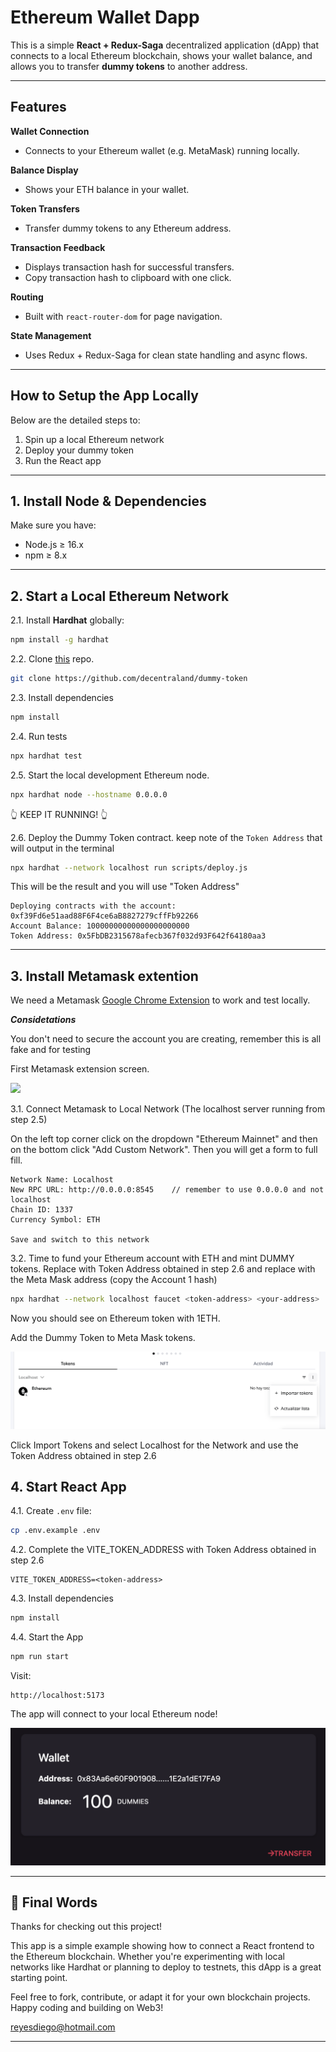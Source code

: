 # Ethereum Wallet Dapp

This is a simple **React + Redux-Saga** decentralized application (dApp) that connects to a local Ethereum blockchain, shows your wallet balance, and allows you to transfer **dummy tokens** to another address.

---

## Features

**Wallet Connection**
- Connects to your Ethereum wallet (e.g. MetaMask) running locally.

**Balance Display**
- Shows your ETH balance in your wallet.

**Token Transfers**
- Transfer dummy tokens to any Ethereum address.

**Transaction Feedback**
- Displays transaction hash for successful transfers.
- Copy transaction hash to clipboard with one click.

**Routing**
- Built with `react-router-dom` for page navigation.

**State Management**
- Uses Redux + Redux-Saga for clean state handling and async flows.

---

## How to Setup the App Locally

Below are the detailed steps to:

1. Spin up a local Ethereum network
2. Deploy your dummy token
3. Run the React app

---

## 1. Install Node & Dependencies

Make sure you have:

- Node.js ≥ 16.x
- npm ≥ 8.x

---

## 2. Start a Local Ethereum Network

2.1. Install **Hardhat** globally:
```bash
npm install -g hardhat
```

2.2. Clone [this](https://github.com/decentraland/dummy-token) repo.
```bash
git clone https://github.com/decentraland/dummy-token
```
2.3. Install dependencies

```bash
npm install
```
2.4. Run tests
```bash
npx hardhat test
```

2.5. Start the local development Ethereum node.
```bash
npx hardhat node --hostname 0.0.0.0
```
👆 KEEP IT RUNNING! 👆

2.6. Deploy the Dummy Token contract. keep note of the `Token Address` that will output in the terminal
```bash
npx hardhat --network localhost run scripts/deploy.js
````
This will be the result and you will use "Token Address"
```
Deploying contracts with the account: 0xf39Fd6e51aad88F6F4ce6aB8827279cffFb92266
Account Balance: 10000000000000000000000
Token Address: 0x5FbDB2315678afecb367f032d93F642f64180aa3
```

---
## 3. Install Metamask extention

We need a Metamask [Google Chrome Extension](https://chromewebstore.google.com/detail/metamask/nkbihfbeogaeaoehlefnkodbefgpgknn) to work and test locally.

***Considetations***

You don't need to secure the account you are creating, remember this is all fake and for testing

First Metamask extension screen.

![](./readme/Metamask_default.png)

3.1. Connect Metamask to Local Network (The localhost server running from step 2.5)

On the left top corner click on the dropdown "Ethereum Mainnet" and then on the bottom click "Add Custom Network".
Then you will get a form to full fill.

````
Network Name: Localhost
New RPC URL: http://0.0.0.0:8545    // remember to use 0.0.0.0 and not localhost
Chain ID: 1337
Currency Symbol: ETH

Save and switch to this network
````

3.2. Time to fund your Ethereum account with ETH and mint DUMMY tokens.
Replace <token-address> with Token Address obtained in step 2.6 and replace <your-address> with the Meta Mask address (copy the Account 1 hash)
```bash
npx hardhat --network localhost faucet <token-address> <your-address>
```
Now you should see on Ethereum token with 1ETH.

Add the Dummy Token to Meta Mask tokens.

![](./readme/Metamash_dummy.png)

Click Import Tokens and select Localhost for the Network and use the Token Address obtained in step 2.6


## 4. Start React App

4.1. Create `.env` file:
```bash
cp .env.example .env
```
4.2. Complete the VITE_TOKEN_ADDRESS with Token Address obtained in step 2.6
```
VITE_TOKEN_ADDRESS=<token-address>
```
4.3. Install dependencies
```bash
npm install
```
4.4. Start the App
```bash
npm run start
```

Visit:

```
http://localhost:5173
```

The app will connect to your local Ethereum node!

![](./readme/Metamask_wallet.png)

---

## 🙏 Final Words

Thanks for checking out this project!

This app is a simple example showing how to connect a React frontend to the Ethereum blockchain. Whether you're experimenting with local networks like Hardhat or planning to deploy to testnets, this dApp is a great starting point.

Feel free to fork, contribute, or adapt it for your own blockchain projects. Happy coding and building on Web3!

reyesdiego@hotmail.com

---